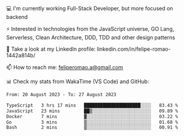 💻 I'm currently working Full-Stack Developer, but more focused on backend

⚡ Interested in technologies from the JavaScript universe, GO Lang, Serverless, Clean Architecture, DDD, TDD and other design patterns

👥 Take a look at my LinkedIn profile: linkedin.com/in/felipe-romao-1442a814b/

📫 How to reach me: feliperomao.a@gmail.com

📊 Check my stats from WakaTime (VS Code) and GitHub:

<!--START_SECTION:waka-->

```txt
From: 20 August 2023 - To: 27 August 2023

TypeScript   3 hrs 17 mins   █████████████████████░░░░   83.43 %
JavaScript   23 mins         ██▒░░░░░░░░░░░░░░░░░░░░░░   09.89 %
Docker       7 mins          ▓░░░░░░░░░░░░░░░░░░░░░░░░   03.22 %
Go           3 mins          ▒░░░░░░░░░░░░░░░░░░░░░░░░   01.68 %
Bash         2 mins          ▒░░░░░░░░░░░░░░░░░░░░░░░░   00.91 %
```

<!--END_SECTION:waka-->
